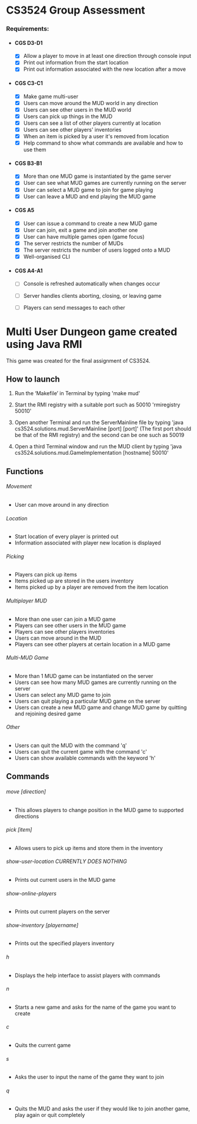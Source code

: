 # CS3524 Group Assessment

### Requirements:
- #### CGS D3-D1
    - [x] Allow a player to move in at least one direction through console input
    - [x] Print out information from the start location
    - [x] Print out information associated with the new location after a move
- #### CGS C3-C1
    - [x] Make game multi-user
    - [x] Users can move around the MUD world in any direction
    - [x] Users can see other users in the MUD world
    - [x] Users can pick up things in the MUD
    - [x] Users can see a list of other players currently at location
    - [x] Users can see other players' inventories
    - [x] When an item is picked by a user it's removed from location
    - [x] Help command to show what commands are available and how to use them
- #### CGS B3-B1 
    - [x] More than one MUD game is instantiated by the game server
    - [x] User can see what MUD games are currently running on the server
    - [x] User can select a MUD game to join for game playing
    - [x] User can leave a MUD and end playing the MUD game
- #### CGS A5
    - [x] User can issue a command to create a new MUD game
    - [x] User can join, exit a game and join another one
    - [x] User can have multiple games open (game focus)
    - [x] The server restricts the number of MUDs
    - [x] The server restricts the number of users logged onto a MUD
    - [x] Well-organised CLI
- #### CGS A4-A1
    - [ ] Console is refreshed automatically when changes occur
    - [ ] Server handles clients aborting, closing, or leaving game
    - [ ] Players can send messages to each other


# Multi User Dungeon game created using Java RMI

This game was created for the final assignment of CS3524.

## How to launch

1. Run the ‘Makefile’ in Terminal by typing 'make mud'


2. Start the RMI registry with a suitable port such as 50010 'rmiregistry 50010'


3. Open another Terminal and run the ServerMainline file by typing 'java cs3524.solutions.mud.ServerMainline [port] [port]' (The first port should be that of the RMI registry) and the second can be one such as 50019


4. Open a third Terminal window and run the MUD client by typing 'java cs3524.solutions.mud.GameImplementation [hostname] 50010'

## Functions
###### Movement
* User can move around in any direction
###### Location
* Start location of every player is printed out
* Information associated with player new location is displayed
###### Picking
* Players can pick up items
* Items picked up are stored in the users inventory
* Items picked up by a player are removed from the item location
###### Multiplayer MUD
* More than one user can join a MUD game
* Players can see other users in the MUD game
* Players can see other players inventories
* Users can move around in the MUD
* Players can see other players at certain location in a MUD game
###### Multi-MUD Game
* More than 1 MUD game can be instantiated on the server
* Users can see how many MUD games are currently running on the server
* Users can select any MUD game to join
* Users can quit playing a particular MUD game on the server
* Users can create a new MUD game and change MUD game by quitting and rejoining desired game
###### Other
* Users can quit the MUD with the command 'q'
* Users can quit the current game with the command 'c'
* Users can show available commands with the keyword 'h'

    
## Commands
###### move [direction]
* This allows players to change position in the MUD game to supported directions

###### pick [item]
* Allows users to pick up items and store them in the inventory

###### show-user-location CURRENTLY DOES NOTHING
* Prints out current users in the MUD game  
   
###### show-online-players
* Prints out current players on the server

###### show-inventory [playername]
* Prints out the specified players inventory

###### h
* Displays the help interface to assist players with commands

###### n
* Starts a new game and asks for the name of the game you want to create

###### c
* Quits the current game

###### s
* Asks the user to input the name of the game they want to join 
  
###### q
* Quits the MUD and asks the user if they would like to join another game, play again or quit completely    
    
   
